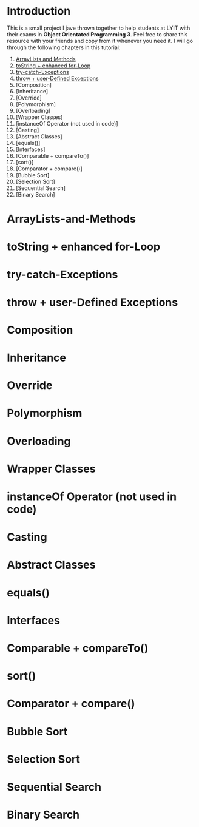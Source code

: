 
# Introduction

This is a small project I jave thrown together to help students at LYIT with their exams in **Object Orientated Programming 3**. Feel free to share this resource with your friends and copy from it whenever you need it. I will go through the following chapters in this tutorial:
1.  [ArrayLists and Methods](#arraylists-and-methods)
2.  [toString + enhanced for-Loop](#tostring--enhanced-for-loop)
3.  [try-catch-Exceptions](#try-catch-exceptions)
4.  [throw + user-Defined Exceptions](throw--user-defined-exceptions)
5.  [Composition]
6.  [Inheritance]
7.  [Override]
8.  [Polymorphism]
9.  [Overloading]
10. [Wrapper Classes]
11. [instanceOf Operator (not used in code)]
12. [Casting]
13. [Abstract Classes]
14. [equals()]
15. [Interfaces]
16. [Comparable + compareTo()]
17. [sort()]
18. [Comparator + compare()]
19. [Bubble Sort]
20. [Selection Sort]
21. [Sequential Search]
22. [Binary Search]

# ArrayLists-and-Methods

# toString + enhanced for-Loop

# try-catch-Exceptions

# throw + user-Defined Exceptions

# Composition

# Inheritance

# Override 

# Polymorphism

# Overloading

# Wrapper Classes

# instanceOf Operator (not used in code)

# Casting

# Abstract Classes

# equals()

# Interfaces

# Comparable + compareTo()

# sort()

# Comparator + compare()

# Bubble Sort

# Selection Sort

# Sequential Search

# Binary Search
